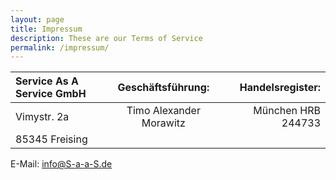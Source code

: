 ```yaml
---
layout: page
title: Impressum
description: These are our Terms of Service
permalink: /impressum/
---
```



| Service As A Service GmbH | Geschäftsführung:       | Handelsregister:   |
| :------------------------ | :---------------------: | ------------------:|
| Vimystr. 2a               | Timo Alexander Morawitz | München HRB 244733 |
| 85345 Freising            |                         |                    |


E-Mail: [info@S-a-a-S.de](mailto:info@S-a-a-S.de)